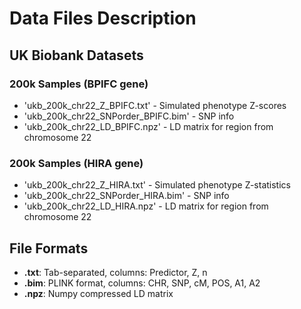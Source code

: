 # Data Files Description

## UK Biobank Datasets

### 200k Samples (BPIFC gene)
- 'ukb_200k_chr22_Z_BPIFC.txt' - Simulated phenotype Z-scores
- 'ukb_200k_chr22_SNPorder_BPIFC.bim' - SNP info 
- 'ukb_200k_chr22_LD_BPIFC.npz' - LD matrix for region from chromosome 22

### 200k Samples (HIRA gene)
- 'ukb_200k_chr22_Z_HIRA.txt' - Simulated phenotype Z-statistics  
- 'ukb_200k_chr22_SNPorder_HIRA.bim' - SNP info
- 'ukb_200k_chr22_LD_HIRA.npz' - LD matrix for region from chromosome 22

## File Formats
- **.txt**: Tab-separated, columns: Predictor, Z, n
- **.bim**: PLINK format, columns: CHR, SNP, cM, POS, A1, A2  
- **.npz**: Numpy compressed LD matrix